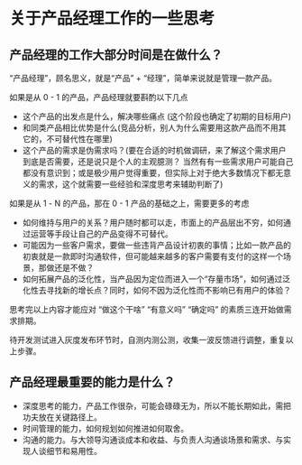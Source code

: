 # 关于产品经理工作的一些思考

## 产品经理的工作大部分时间是在做什么？

“产品经理”，顾名思义，就是“产品” + “经理”，简单来说就是管理一款产品。

如果是从 0 - 1 的产品，产品经理就要斟酌以下几点

- 这个产品的出发点是什么，解决哪些痛点 (这个阶段也确定了初期的目标用户)
- 和同类产品相比优势是什么(竞品分析，别人为什么需要用这款产品而不用其它的，不可替代性在哪里)
- 这个产品的需求是伪需求吗？(要在合适的时机做调研，来了解这个需求用户到底是否需要，还是说只是个人的主观臆测？ 当然有有一些需求用户可能自己都没有意识到；或是极少用户觉得重要，但实际上对于绝大多数情况下都无意义的需求，这个就需要一些经验和深度思考来辅助判断了)

如果是从 1 - N 的产品，那在 0 - 1 产品的基础之上，需要更多的考虑

- 如何维持与用户的关系？用户随时都可以走，市面上的产品层出不穷，如何通过运营等手段让自己的产品变得不可替代。
- 可能因为一些客户需求，要做一些违背产品设计初衷的事情；比如一款产品的初衷就是一款即时沟通软件，但可能越来越多的客户需要有支付的这样一个场景，那做还是不做？
- 如何拓展产品的泛化性，当产品因为定位而进入一个“存量市场”，如何通过泛化性去寻找新的增长点？同时，如何不因为泛化性而不影响已有用户的体验？

思考完以上内容才能应对 “做这个干啥” “有意义吗” “确定吗” 的素质三连开始做需求排期。

待开发测试进入灰度发布环节时，自测内测公测，收集一波反馈进行调整，重复以上步骤。

## 产品经理最重要的能力是什么？

- 深度思考的能力，产品工作很杂，可能会碌碌无为，所以不能长期如此，需把功夫放在关键路径上。
- 时间管理的能力，如何规划如何推进如何取舍。
- 沟通的能力。与大领导沟通谈成本和收益、与负责人沟通谈场景和需求、与实现人谈细节和易用性。

